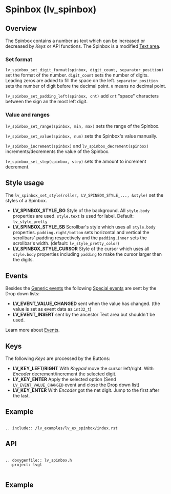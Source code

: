 # Spinbox (lv_spinbox)

## Overview
The Spinbox contains a number as text which can be increased or decreased by *Keys* or API functions. 
The Spinbox is a modified [Text area](/object-types/ta).

### Set format
`lv_spinbox_set_digit_format(spinbox, digit_count, separator_position)` set the format of the number. 
`digit_count` sets the number of digits. Leading zeros are added to fill the space on the left. 
`separator_position` sets the number of digit before the decimal point. `0` means no decimal point.

`lv_spinbox_set_padding_left(spinbox, cnt)` add `cnt` "space" characters between the sign an the most left digit.

### Value and ranges
`lv_spinbox_set_range(spinbox, min, max)` sets the range of the Spinbox.

`lv_spinbox_set_value(spinbox, num)` sets the Spinbox's value manually. 

`lv_spinbox_increment(spinbox)` and `lv_spinbox_decrement(spinbox)` increments/decrements the value of the Spinbox. 

`lv_spinbox_set_step(spinbox, step)` sets the amount to increment decrement.


## Style usage

The `lv_spinbox_set_style(roller, LV_SPINBOX_STYLE_..., &style)` set the styles of a Spinbox.

- **LV_SPINBOX_STYLE_BG** Style of the background. All `style.body` properties are used. `style.text` is used for label. Default: `lv_style_pretty`
- **LV_SPINBOX_STYLE_SB** Scrollbar's style which uses all `style.body` properties. `padding.right/bottom` sets horizontal and vertical the scrollbars' padding respectively and the `padding.inner` sets the scrollbar's width. (default: `lv_style_pretty_color`)
- **LV_SPINBOX_STYLE_CURSOR** Style of the cursor which uses all `style.body` properties including `padding` to make the cursor larger then the digits. 


## Events
Besides the [Generic events](/overview/event.html#generic-events) the following [Special events](/overview/event.html#special-events) are sent by the Drop down lists:
- **LV_EVENT_VALUE_CHANGED** sent when the value has changed. (the value is set as event data as `int32_t`)
- **LV_EVENT_INSERT** sent by the ancestor Text area but shouldn't be used.

Learn more about [Events](/overview/event).

## Keys
The following *Keys* are processed by the Buttons:
- **LV_KEY_LEFT/RIGHT** With *Keypad* move the cursor left/right. With *Encoder* decrement/increment the selected digit. 
- **LY_KEY_ENTER** Apply the selected option (Send `LV_EVENT_VALUE_CHANGED` event and close the Drop down list) 
- **LV_KEY_ENTER** With *Encoder* got the net digit. Jump to the first after the last. 


## Example

```eval_rst

.. include:: /lv_examples/lv_ex_spinbox/index.rst

```

## API 

```eval_rst

.. doxygenfile:: lv_spinbox.h
  :project: lvgl
        
```
## Example
